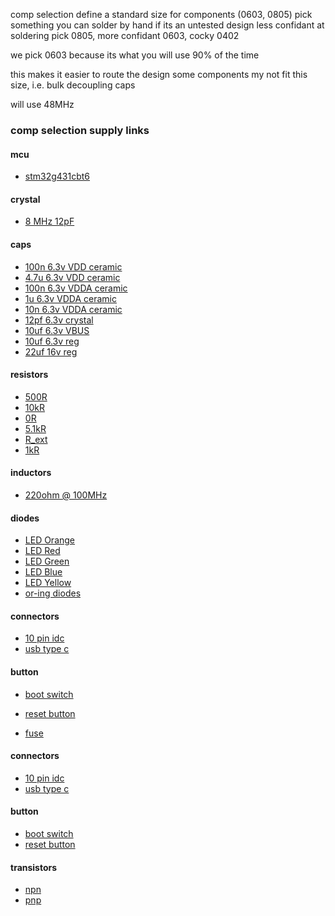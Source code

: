 comp selection
define a standard size for components (0603, 0805)
pick something you can solder by hand if its an untested design
less confidant at soldering pick 0805,
more confidant 0603,
cocky 0402

we pick 0603 because its what you will use 90% of the time

this makes it easier to route the design
some components my not fit this size, i.e. bulk decoupling caps

will use 48MHz 

### comp selection supply links

#### mcu
- [stm32g431cbt6](https://www.digikey.co.nz/en/products/detail/stmicroelectronics/STM32G431CBT6/10231567)

#### crystal
- [8 MHz 12pF](https://www.digikey.co.nz/en/products/detail/geyer-electronic-america-inc/12-60049/23544180)

#### caps
- [100n 6.3v VDD ceramic](https://www.digikey.co.nz/en/products/detail/kemet/C0603C104K9PACTU/8572410)
- [4.7u 6.3v VDD ceramic](https://www.digikey.co.nz/en/products/detail/kemet/C0603C475K9PACTU/754744)
- [100n 6.3v VDDA ceramic](https://www.digikey.co.nz/en/products/detail/kemet/C0603C104K9RACTU/2199778)
- [1u 6.3v VDDA ceramic](https://www.digikey.co.nz/en/products/detail/kemet/C0603C105K9RACTU/2199792)
- [10n 6.3v VDDA ceramic](https://www.digikey.co.nz/en/products/detail/kemet/C0603C103K9RACTU/2199760)
- [12pf 6.3v crystal](https://www.digikey.co.nz/short/070htwr2)
- [10uf 6.3v VBUS](https://www.digikey.co.nz/en/products/detail/kemet/C0603C106M9PACTU/1950664)
- [10uf 6.3v reg](https://www.digikey.co.nz/en/products/detail/kemet/A700V106M006ATE055/1931870)
- [22uf 16v reg](https://www.digikey.co.nz/en/products/detail/kemet/A700D226M016ATE030/1931890)
#### resistors

- [500R](https://www.digikey.co.nz/en/products/detail/yageo/RT0603BRD07500RL/17019950)
- [10kR](https://www.digikey.co.nz/en/products/detail/yageo/RC0603FR-0710KL/726880) 
- [0R](https://www.digikey.co.nz/en/products/detail/yageo/RC0603JR-070RL/726675)
- [5.1kR](https://www.digikey.co.nz/en/products/detail/yageo/RC0603FR-075K1L/727268)
- [R_ext](https://www.digikey.co.nz/en/products/detail/yageo/RT0603DRE07200KL/1074678)
- [1kR](https://www.digikey.co.nz/en/products/detail/yageo/RC0603FR-071KL/726880)

#### inductors
- [220ohm @ 100MHz](https://www.digikey.co.nz/en/products/detail/bourns-inc/MH1608-221Y/2563313)

#### diodes
- [LED Orange](https://www.digikey.co.nz/en/products/detail/w%C3%BCrth-elektronik/150060AS75000/10468254)
- [LED Red](https://www.digikey.co.nz/en/products/detail/w%C3%BCrth-elektronik/150060RS75000/4489901)
- [LED Green](https://www.digikey.co.nz/en/products/detail/w%C3%BCrth-elektronik/150060VS75000/4489906)
- [LED Blue](https://www.digikey.co.nz/en/products/detail/w%C3%BCrth-elektronik/150060BS75000/4489895)
- [LED Yellow](https://www.digikey.co.nz/en/products/detail/w%C3%BCrth-elektronik/150060YS75000/4489909)
- [or-ing diodes](https://www.digikey.co.nz/en/products/detail/onsemi/RB521S30T1G/920292)


#### connectors

- [10 pin idc](https://www.digikey.co.nz/en/products/detail/assmann-wsw-components/AWHW2-10G-0202/5051801)
- [usb type c](https://www.digikey.co.nz/en/products/detail/gct/USB4105-GF-A/11198441)

#### button

- [boot switch](https://www.digikey.co.nz/en/products/detail/c-k/OS102011MA1QN1/1981430)
- [reset button](https://www.digikey.co.nz/en/products/detail/c-k/PTS636SM43SMTR-LFS/10071723)

- [fuse](https://www.digikey.co.nz/en/products/detail/bel-fuse-inc/0ZCK0075FF2E/4156142)


#### connectors

- [10 pin idc](https://www.digikey.co.nz/en/products/detail/assmann-wsw-components/AWHW2-10G-0202/5051801)
- [usb type c](https://www.digikey.co.nz/en/products/detail/gct/USB4105-GF-A/11198441)

#### button

- [boot switch](https://www.digikey.co.nz/en/products/detail/c-k/OS102011MA1QN1/1981430)
- [reset button](https://www.digikey.co.nz/en/products/detail/c-k/PTS636SM43SMTR-LFS/10071723)

#### transistors
- [npn](https://www.digikey.co.nz/en/products/detail/diotec-semiconductor/MMBT3904/13163698)
- [pnp](https://www.digikey.co.nz/en/products/detail/diotec-semiconductor/MMBT3906/13163222)